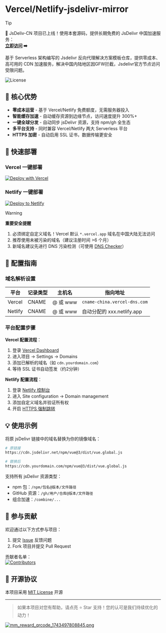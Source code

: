 # Vercel/Netlify-jsdelivr-mirror

> [!TIP]
> 🚀 JsDeliv-CN 项目已上线！使用本套源码，提供长期免费的 JsDelivr 中国加速服务：  
> **[立即访问](https://cdn.mengze.vip/) ➡️**

基于 Serverless 架构编写的 Jsdelivr 反向代理解决方案模板仓库，提供零成本、高可用的 CDN 加速服务，解决中国内陆地区因GFW拦截，Jsdelivr官方节点访问受限问题。

![License](https://img.shields.io/badge/license-MIT-green)

## 🌟 核心优势

- **零成本运营** - 基于 Vercel/Netlify 免费额度，无需服务器投入  
- **智能缓存加速** - 自动缓存资源到边缘节点，访问速度提升 300%+  
- **一键全球分发** - 自动同步 jsDelivr 资源，支持 npm/gh 全生态  
- **多平台支持** - 同时兼容 Vercel/Netlify 两大 Serverless 平台  
- **HTTPS 加密** - 自动启用 SSL 证书，数据传输更安全  

## 🚀 快速部署

### Vercel 一键部署
[![Deploy with Vercel](https://vercel.com/button)](https://vercel.com/new/clone?repository-url=https://github.com/YShenZe/Vercel-Netlify-JsDelivr-Mirror&project-name=jsd-mirror&repository-name=jsd-mirror)

### Netlify 一键部署
[![Deploy to Netlify](https://www.netlify.com/img/deploy/button.svg)](https://app.netlify.com/start/deploy?repository=https://github.com/YShenZe/Vercel-Netlify-JsDelivr-Mirror)

> [!WARNING]
> **重要安全提醒**  
> 1. 必须绑定自定义域名！Vercel 默认 `*.vercel.app` 域名在中国大陆无法访问  
> 2. 推荐使用未被污染的域名（建议注册时间 >6 个月）  
> 3. 新域名建议先进行 DNS 污染检测（可使用 [DNS Checker](https://dnschecker.org/)）

## 🔧 配置指南

### 域名解析设置

| 平台    | 记录类型 | 主机名       | 指向地址                     |
|---------|----------|--------------|-----------------------------|
| Vercel  | CNAME    | @ 或 www     | `cname-china.vercel-dns.com`|
| Netlify | CNAME    | @ 或 www     | 自动分配的 xxx.netlify.app  |

### 平台配置步骤

**Vercel 配置流程**：
1. 登录 [Vercel Dashboard](https://vercel.com/dashboard)
2. 进入项目 → Settings → Domains
3. 添加已解析的域名（如 `cdn.yourdomain.com`）
4. 等待 SSL 证书自动签发（约2分钟）

**Netlify 配置流程**：
1. 登录 [Netlify 控制台](https://app.netlify.com/)
2. 进入 Site configuration → Domain management
3. 添加自定义域名并验证所有权
4. 开启 [HTTPS 强制跳转](https://docs.netlify.com/domains-https/https-ssl/#automatic-https)

## 💡 使用示例

将原 jsDelivr 链接中的域名替换为你的镜像域名：

```bash
# 原链接
https://cdn.jsdelivr.net/npm/vue@3/dist/vue.global.js

# 替换后
https://cdn.yourdomain.com/npm/vue@3/dist/vue.global.js
```

支持所有 jsDelivr 资源类型：
- npm 包：`/npm/包名@版本/文件路径`
- GitHub 资源：`/gh/用户/仓库@版本/文件路径`
- 组合加速：`/combine/...`

## 🤝 参与贡献

欢迎通过以下方式参与项目：
1. 提交 [Issue](https://github.com/YShenZe/vercel-jsdelivr-mirror/issues) 反馈问题
2. Fork 项目并提交 Pull Request

贡献者名单：  
[![Contributors](https://contrib.rocks/image?repo=YShenZe/vercel-jsdelivr-mirror)](https://github.com/YShenZe/vercel-jsdelivr-mirror/graphs/contributors)

## 📜 开源协议

本项目采用 [MIT License](LICENSE) 开源

---

> 如果本项目对您有帮助，请点亮 ⭐ Star 支持！您的认可是我们持续优化的动力！

[![mm_reward_qrcode_1743497808845.png](https://cdn.mengze.vip/gh/YShenZe/Blog-Static-Resource@main/images/mm_reward_qrcode_1743497808845.png)](https://cdn.mengze.vip/gh/YShenZe/Blog-Static-Resource@main/images/mm_reward_qrcode_1743497808845.png)